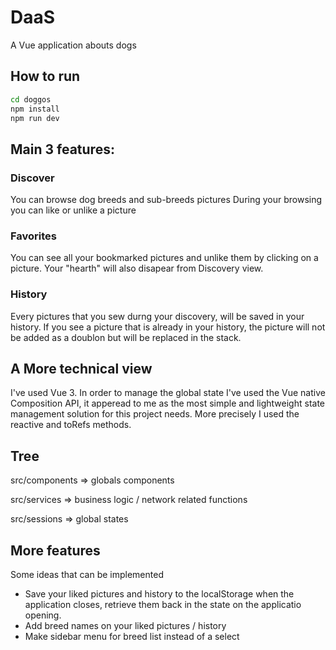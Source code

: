 # DaaS
A Vue application abouts dogs

## How to run 
```bash
cd doggos
npm install
npm run dev
```

## Main 3 features:

### Discover
You can browse dog breeds and sub-breeds pictures
During your browsing you can like or unlike a picture

### Favorites
You can see all your bookmarked pictures and unlike them by clicking on a picture.
Your "hearth" will also disapear from Discovery view.

### History
Every pictures that you sew durng your discovery, will be saved in your history.
If you see a picture that is already in your history, the picture will not be added as a doublon but will be replaced in the stack.

## A More technical view
I've used Vue 3.
In order to manage the global state I've used the Vue native Composition API, it apperead to me as the most simple and lightweight state management solution for this project needs.
More precisely I used the reactive and toRefs methods.

## Tree
src/components => globals components

src/services => business logic / network related functions

src/sessions => global states

## More features
Some ideas that can be implemented
* Save your liked pictures and history to the localStorage when the application closes, retrieve them back in the state on the applicatio opening.
* Add breed names on your liked pictures / history
* Make sidebar menu for breed list instead of a select
